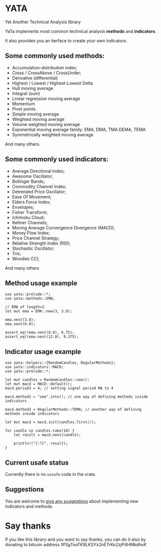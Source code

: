 # YATA

Yet Another Technical Analysis library

YaTa implements most common technical analysis **methods** and **indicators**.

It also provides you an iterface to create your own indicators.

## Some commonly used **methods**:

- Accumulation-distribution index;
- Cross / CrossAbove / CrossUnder;
- Derivative (differential)
- Highest / Lowest / Highest-Lowest Delta
- Hull moving average
- Integral (sum)
- Linear regression moving average
- Momentum
- Pivot points
- Simple moving average
- Weighted moving average
- Volume weighted moving average
- Exponential moving average family: EMA, DMA, TMA DEMA, TEMA
- Symmetrically weighted moving average

And many others.

## Some commonly used **indicators**:

- Average Directional Index;
- Awesome Oscillator;
- Bollinger Bands;
- Commodity Channel Index;
- Detrended Price Oscillator;
- Ease Of Movement;
- Elders Force Index;
- Envelopes;
- Fisher Transform;
- Ichimoku Cloud;
- Keltner Channels;
- Moving Average Convergence Divergence (MACD);
- Money Flow Index;
- Price Channel Strategy;
- Relative Strength Index (RSI);
- Stochastic Oscillator;
- Trix;
- Woodies CCI;

And many others

## Method usage example

```
use yata::prelude::*;
use yata::methods::EMA;

// EMA of length=3
let mut ema = EMA::new(3, 3.0);

ema.next(3.0);
ema.next(6.0);

assert_eq!(ema.next(9.0), 6.75);
assert_eq!(ema.next(12.0), 9.375);
```

## Indicator usage example

```
use yata::helpers::{RandomCandles, RegularMethods};
use yata::indicators::MACD;
use yata::prelude::*;

let mut candles = RandomCandles::new();
let mut macd = MACD::default();
macd.period3 = 4; // setting signal period MA to 4

macd.method1 = "sma".into(); // one way of defining methods inside indicators

macd.method3 = RegularMethods::TEMA; // another way of defining methods inside indicators

let mut macd = macd.init(candles.first());

for candle in candles.take(10) {
	let result = macd.next(candle);

	println!("{:?}", result);
}
```

## Current usafe status

Currently there is no `unsafe` code in the crate.

## Suggestions

You are welcome to [give any suggestions](https://github.com/amv-dev/yata/issues) about implementing new indicators and methods.

# Say thanks

If you like this library and you want to say thanks, you can do it also by donating to bitcoin address _1P3gTnaTK9LKSYx2nETrKe2zjP4HMkdhvK_
